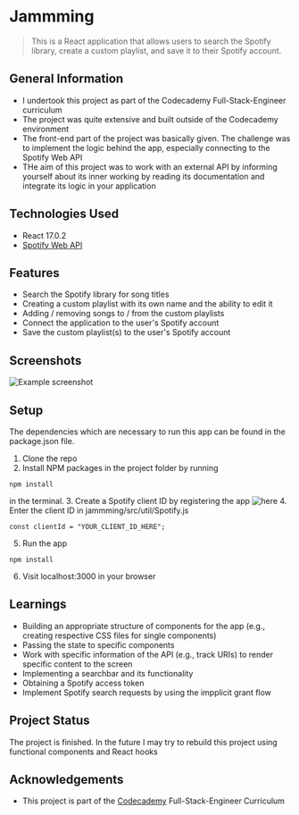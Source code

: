# Jammming
> This is a React application that allows users to search the Spotify library, create a custom playlist, and save it to their Spotify account.



## General Information
- I undertook this project as part of the Codecademy Full-Stack-Engineer curriculum
- The project was quite extensive and built outside of the Codecademy environment
- The front-end part of the project was basically given. The challenge was to implement the logic behind the app, especially connecting to the Spotify Web API
- THe aim of this project was to work with an external API by informing yourself about its inner working by reading its documentation and integrate its logic in your application



## Technologies Used
- React 17.0.2
- [Spotify Web API](https://developer.spotify.com/documentation/web-api/)



## Features
- Search the Spotify library for song titles 
- Creating a custom playlist with its own name and the ability to edit it
- Adding / removing songs to / from the custom playlists
- Connect the application to the user's Spotify account
- Save the custom playlist(s) to the user's Spotify account



## Screenshots
![Example screenshot](https://i.ibb.co/GpCmDzy/jammming-screenshot.jpg)



## Setup
The dependencies which are necessary to run this app can be found in the package.json file.

1. Clone the repo
2. Install NPM packages in the project folder by running
```
npm install
```
in the terminal.
3. Create a Spotify client ID by registering the app ![here](https://developer.spotify.com/dashboard/)
4. Enter the client ID in jammming/src/util/Spotify.js
```
const clientId = "YOUR_CLIENT_ID_HERE";
```
5. Run the app 
```
npm install
```
6. Visit localhost:3000 in your browser



## Learnings
- Building an appropriate structure of components for the app (e.g., creating respective CSS files for single components)
- Passing the state to specific components
- Work with specific information of the API (e.g., track URIs) to render specific content to the screen
- Implementing a searchbar and its functionality
- Obtaining a Spotify access token
- Implement Spotify search requests by using the impplicit grant flow



## Project Status
The project is finished. In the future I may try to rebuild this project using functional components and React hooks



## Acknowledgements
- This project is part of the [Codecademy](https://www.codecademy.com/) Full-Stack-Engineer Curriculum



